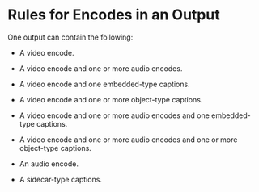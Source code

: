 # Rules for Encodes in an Output<a name="rules-for-encodes-in-an-output"></a>

One output can contain the following:

+ A video encode\.

+ A video encode and one or more audio encodes\.

+ A video encode and one embedded\-type captions\.

+ A video encode and one or more object\-type captions\.

+ A video encode and one or more audio encodes and one embedded\-type captions\.

+ A video encode and one or more audio encodes and one or more object\-type captions\.

+ An audio encode\.

+ A sidecar\-type captions\.